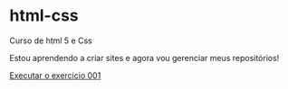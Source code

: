 # html-css
 Curso de html 5 e Css

Estou aprendendo a criar sites e agora vou gerenciar meus repositórios!

<a href="https://iamjasonsilva.github.io/html-css/exercicios/ex001/index.html"> Executar o exercicio 001</a>

